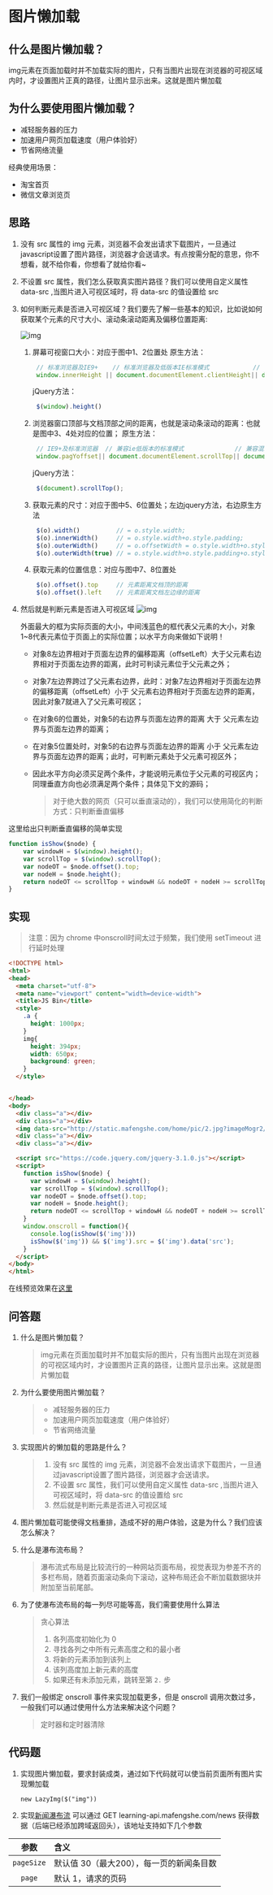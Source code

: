 # 图片懒加载

## 什么是图片懒加载？

img元素在页面加载时并不加载实际的图片，只有当图片出现在浏览器的可视区域内时，才设置图片正真的路径，让图片显示出来。这就是图片懒加载

## 为什么要使用图片懒加载？

- 减轻服务器的压力
- 加速用户网页加载速度（用户体验好）
- 节省网络流量

经典使用场景：

- 淘宝首页
- 微信文章浏览页

## 思路

1. 没有 src 属性的 img 元素，浏览器不会发出请求下载图片，一旦通过javascript设置了图片路径，浏览器才会送请求。有点按需分配的意思，你不想看，就不给你看，你想看了就给你看~

2. 不设置 src 属性，我们怎么获取真实图片路径？我们可以使用自定义属性 data-src ,当图片进入可视区域时，将 data-src 的值设置给 src

3. 如何判断元素是否进入可视区域？我们要先了解一些基本的知识，比如说如何获取某个元素的尺寸大小、滚动条滚动距离及偏移位置距离:

   ![img](http://web-senior.books.mafengshe.com/JS%E9%AB%98%E7%BA%A7/images/window.png)

   1. 屏幕可视窗口大小：对应于图中1、2位置处 原生方法：

      ```javascript
       // 标准浏览器及IE9+    // 标准浏览器及低版本IE标准模式            // 低版本混杂模式
       window.innerHeight || document.documentElement.clientHeight|| document.body.clientHeight
      ```

      jQuery方法：

      ```javascript
       $(window).height()
      ```

   2. 浏览器窗口顶部与文档顶部之间的距离，也就是滚动条滚动的距离：也就是图中3、4处对应的位置； 原生方法：

      ```javascript
       // IE9+及标准浏览器  // 兼容ie低版本的标准模式              // 兼容混杂模式；
       window.pagYoffset|| document.documentElement.scrollTop|| document.body.scrollTop
      ```

      jQuery方法：

      ```javascript
       $(document).scrollTop();
      ```

   3. 获取元素的尺寸：对应于图中5、6位置处；左边jquery方法，右边原生方法

      ```javascript
       $(o).width()          // = o.style.width;
       $(o).innerWidth()     // = o.style.width+o.style.padding;
       $(o).outerWidth()     // = o.offsetWidth = o.style.width+o.style.padding+o.style.border;
       $(o).outerWidth(true) // = o.style.width+o.style.padding+o.style.border+o.style.margin;
      ```

   4. 获取元素的位置信息：对应与图中7、8位置处

      ```javascript
       $(o).offset().top     // 元素距离文档顶的距离
       $(o).offset().left    // 元素距离文档左边缘的距离
      ```

4. 然后就是判断元素是否进入可视区域 ![img](http://web-senior.books.mafengshe.com/JS%E9%AB%98%E7%BA%A7/images/in.png)

   外面最大的框为实际页面的大小，中间浅蓝色的框代表父元素的大小，对象1~8代表元素位于页面上的实际位置；以水平方向来做如下说明！

   - 对象8左边界相对于页面左边界的偏移距离（offsetLeft）大于父元素右边界相对于页面左边界的距离，此时可判读元素位于父元素之外；

   - 对象7左边界跨过了父元素右边界，此时：对象7左边界相对于页面左边界的偏移距离（offsetLeft）小于 父元素右边界相对于页面左边界的距离，因此对象7就进入了父元素可视区；

   - 在对象6的位置处，对象5的右边界与页面左边界的距离 大于 父元素左边界与页面左边界的距离；

   - 在对象5位置处时，对象5的右边界与页面左边界的距离 小于 父元素左边界与页面左边界的距离；此时，可判断元素处于父元素可视区外；

   - 因此水平方向必须买足两个条件，才能说明元素位于父元素的可视区内；同理垂直方向也必须满足两个条件；具体见下文的源码；

     > 对于绝大数的网页（只可以垂直滚动的），我们可以使用简化的判断方式：只判断垂直偏移

这里给出只判断垂直偏移的简单实现

```javascript
function isShow($node) {
    var windowH = $(window).height();
    var scrollTop = $(window).scrollTop();
    var nodeOT = $node.offset().top;
    var nodeH = $node.height();
    return nodeOT <= scrollTop + windowH && nodeOT + nodeH >= scrollTop
}
```

## 实现

> 注意：因为 chrome 中onscroll时间太过于频繁，我们使用 setTimeout 进行延时处理

```html
<!DOCTYPE html>
<html>
<head>
  <meta charset="utf-8">
  <meta name="viewport" content="width=device-width">
  <title>JS Bin</title>
  <style>
    .a {
      height: 1000px;
    }
    img{
      height: 394px;
      width: 650px;
      background: green;
    }
  </style>


</head>
<body>
  <div class="a"></div>
  <div class="a"></div>
  <img data-src="http://static.mafengshe.com/home/pic/2.jpg?imageMogr2/quality/40" alt="">
  <div class="a"></div>
  <div class="a"></div>

  <script src="https://code.jquery.com/jquery-3.1.0.js"></script>
  <script>
    function isShow($node) {
      var windowH = $(window).height();
      var scrollTop = $(window).scrollTop();
      var nodeOT = $node.offset().top;
      var nodeH = $node.height();
      return nodeOT <= scrollTop + windowH && nodeOT + nodeH >= scrollTop
    }
    window.onscroll = function(){
      console.log(isShow($('img')))
      isShow($('img')) && $('img').src = $('img').data('src');
    }
  </script>
</body>
</html>
```

在线预览效果在[这里](http://jsbin.mafengshe.com/dax)



## 问答题

1. 什么是图片懒加载？

   > img元素在页面加载时并不加载实际的图片，只有当图片出现在浏览器的可视区域内时，才设置图片正真的路径，让图片显示出来。这就是图片懒加载

2. 为什么要使用图片懒加载？

   > - 减轻服务器的压力
   > - 加速用户网页加载速度（用户体验好）
   > - 节省网络流量

3. 实现图片的懒加载的思路是什么？

   > 1. 没有 src 属性的 img 元素，浏览器不会发出请求下载图片，一旦通过javascript设置了图片路径，浏览器才会送请求。
   > 2. 不设置 src 属性，我们可以使用自定义属性 data-src ,当图片进入可视区域时，将 data-src 的值设置给 src
   > 3. 然后就是判断元素是否进入可视区域

4. 图片懒加载可能使得文档重排，造成不好的用户体验，这是为什么？我们应该怎么解决？

   > 

5. 什么是瀑布流布局？

   > 瀑布流式布局是比较流行的一种网站页面布局，视觉表现为参差不齐的多栏布局，随着页面滚动条向下滚动，这种布局还会不断加载数据块并附加至当前尾部。

6. 为了使瀑布流布局的每一列尽可能等高，我们需要使用什么算法

   > 贪心算法
   >
   > 1. 各列高度初始化为 0
   > 2. 寻找各列之中所有元素高度之和的最小者
   > 3. 将新的元素添加到该列上
   > 4. 该列高度加上新元素的高度
   > 5. 如果还有未添加元素，跳转至第 `2.` 步

7. 我们一般绑定 onscroll 事件来实现加载更多，但是 onscroll 调用次数过多，一般我们可以通过使用什么方法来解决这个问题？

   > 定时器和定时器清除

## 代码题

1. 实现图片懒加载，要求封装成类，通过如下代码就可以使当前页面所有图片实现懒加载

   ```
   new LazyImg($("img"))
   ```

   

2. 实现[新闻瀑布流](https://mafengshe.github.io/fe-demo/pubu-news.html)
   可以通过 GET learning-api.mafengshe.com/news 获得数据（后端已经添加跨域返回头），该地址支持如下几个参数

|    参数    | 含义                                     |
| :--------: | :--------------------------------------- |
| `pageSize` | 默认值 30（最大200），每一页的新闻条目数 |
|   `page`   | 默认 1，请求的页码                       |